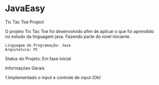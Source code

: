 # JavaEasy
Tic Tac Toe Project


O projeto Tic Tac Toe foi desenvolvido afim de aplicar o que foi aprendido no estudo da linguagem java. Fazendo parte do nivel iniciante.
    
    
    Linguagem de Programação: Java
    Arquitetura: PC

Status do Projeto: Em fase inicial

Informações Gerais

1.Implementado o input e controle de input.(Ok)

